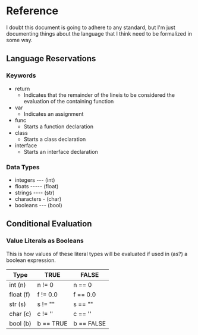 # Reference

I doubt this document is going to adhere to any standard, but I'm just documenting things about the language that I think need to be formalized in some way.

## Language Reservations

### Keywords

- return
  - Indicates that the remainder of the lineis to be considered the evaluation of the containing function
- var
  - Indicates an assignment
- func
  - Starts a function declaration
- class
  - Starts a class declaration
- interface
  - Starts an interface declaration

### Data Types

- integers --- (int)
- floats ----- (float)
- strings ---- (str)
- characters - (char)
- booleans --- (bool)

## Conditional Evaluation

### Value Literals as Booleans

This is how values of these literal types will be evaluated if used in (as?) a boolean expression.

| Type      | TRUE      | FALSE      |
| ----      | ----      | -----      |
| int (n)   | n != 0    | n == 0     |
| float (f) | f != 0.0  | f == 0.0   |
| str (s)   | s != ""   | s == ""    |
| char (c)  | c != ''   | c == ''    |
| bool (b)  | b == TRUE | b == FALSE |
